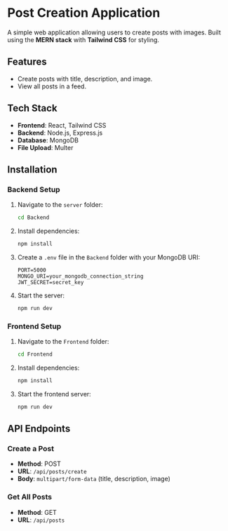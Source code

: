 

# Post Creation Application

A simple web application allowing users to create posts with images. Built using the **MERN stack** with **Tailwind CSS** for styling.

## Features

- Create posts with title, description, and image.
- View all posts in a feed.

## Tech Stack

- **Frontend**: React, Tailwind CSS
- **Backend**: Node.js, Express.js
- **Database**: MongoDB
- **File Upload**: Multer

## Installation

### Backend Setup

1. Navigate to the `server` folder:
   ```bash
   cd Backend
   ```

2. Install dependencies:
   ```bash
   npm install
   ```

3. Create a `.env` file in the `Backend` folder with your MongoDB URI:
   ```plaintext
   PORT=5000
   MONGO_URI=your_mongodb_connection_string
   JWT_SECRET=secret_key
   ```

4. Start the server:
   ```bash
   npm run dev
   ```

### Frontend Setup

1. Navigate to the `Frontend` folder:
   ```bash
   cd Frontend
   ```

2. Install dependencies:
   ```bash
   npm install

3. Start the frontend server:
   ```bash
   npm run dev
   ```

## API Endpoints

### Create a Post

- **Method**: POST
- **URL**: `/api/posts/create`
- **Body**: `multipart/form-data` (title, description, image)

### Get All Posts

- **Method**: GET
- **URL**: `/api/posts`
